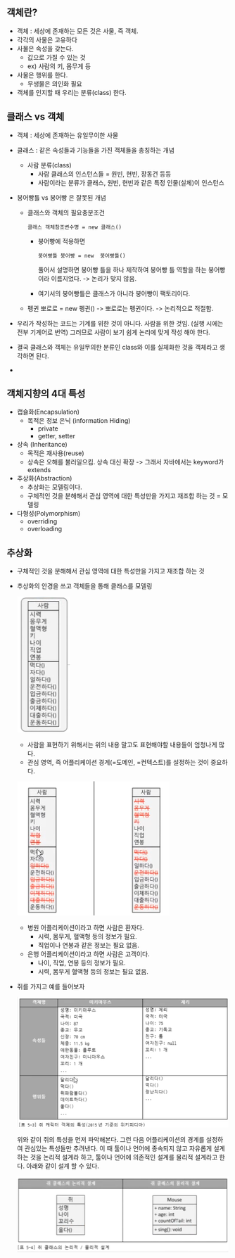 ## 객체란?

* 객체 : 세상에 존재하는 모든 것은 사물, 즉 객체.
* 각각의 사물은 고유하다
* 사물은 속성을 갖는다.
  * 값으로 가질 수 있는 것
  * ex) 사람의 키, 몸무게 등
* 사물은 행위를 한다.
  * 무생물은 의인화 필요
* 객체를 인지할 때 우리는 분류(class) 한다.



## 클래스 vs 객체

* 객체 : 세상에 존재하는 유일무이한 사물

* 클래스 :  같은 속성들과 기능들을 가진 객체들을 총칭하는 개념

  * 사람 분류(class)
    * 사람 클래스의 인스턴스들 = 원빈, 현빈, 장동건 등등
    * 사람이라는 분류가 클래스, 원빈, 현빈과 같은 특정 인물(실체)이 인스턴스

* 붕어빵틀 vs 붕어빵 은 잘못된 개념

  * 클래스와 객체의 필요충분조건

    ```
    클래스 객체참조변수명 = new 클래스()
    ```

    * 붕어빵에 적용하면

      ```
      붕어빵틀 붕어빵 = new  붕어빵틀()
      ```

      풀어서 설명하면 붕어빵 틀을 하나 제작하여 붕어빵 틀 역할을 하는 붕어빵이라 이름지었다. -> 논리가 맞지 않음.

    * 여기서의 붕어빵틀은 클래스가 아니라 붕어빵이 팩토리이다.

  * 펭귄 뽀로로 = new 펭귄() -> 뽀로로는 펭귄이다. -> 논리적으로 적절함.

* 우리가 작성하는 코드는 기계를 위한 것이 아니다. 사람을 위한 것임. (실행 시에는 전부 기계어로 번역) 그러므로 사람이 보기 쉽게 논리에 맞게 작성 해야 한다.

* 결국 클래스와 객체는 유일무의한 분류인 class와 이를 실체화한 것을 객체라고 생각하면 된다.

* ​



## 객체지향의 4대 특성

* 캡슐화(Encapsulation)
  * 목적은 정보 은닉 (information Hiding)
    * private
    * getter, setter
* 상속 (Inheritance)
  * 목적은 재사용(reuse)
  * 상속은 오해를 불러일으킴. 상속 대신 확장 -> 그래서 자바에서는 keyword가 extends
* 추상화(Abstraction)
  * 추상화는 모델링이다.
  * 구체적인 것을 분해해서 관심 영역에 대한 특성만을 가지고 재조합 하는 것 = 모델링
* 다형성(Polymorphism)
  * overriding
  * overloading





## 추상화

* 구체적인 것을 분해해서 관심 영역에 대한 특성만을 가지고 재조합 하는 것

* 추상화의 안경을 쓰고 객체들을 통해 클래스를 모델링

  ![](images/java_1.png)

  * 사람을 표현하기 위해서는 위의 내용 말고도 표현해야할 내용들이 엄청나게 많다. 
  * 관심 영역, 즉 어플리케이션 경계(=도메인, =컨텍스트)를 설정하는 것이 중요하다.

  ![](images/java_2.png)

  * 병원 어플리케이션이라고 하면 사람은 환자다.
    * 시력, 몸무게, 혈액형 등의 정보가 필요.
    * 직업이나 연봉과 같은 정보는 필요 없음.
  * 은행 어플리케이션이라고 하면 사람은 고객이다.
    * 나이, 직업, 연봉 등의 정보가 필요.
    * 시력, 몸무게 혈액형 등의 정보는 필요 없음.

* 쥐를 가지고 예를 들어보자

  ![](images/java_3.png)

  위와 같이 쥐의 특성을 먼저 파악해본다. 그런 다음 어플리케이션의 경계를 설정하여 관심있는 특성들만 추려낸다. 이 때 툴이나 언어에 종속되지 않고 자유롭게 설계하는 것을 논리적 설계라 하고, 툴이나 언어에 의존적인 설계를 물리적 설계라고 한다. 아래와 같이 설계 할 수 있다.

  ![](images/java_4.png)

  ​